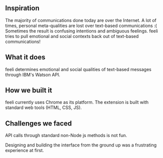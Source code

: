 ## Inspiration
The majority of communications done today are over the Internet. A lot of times, personal meta-qualities are lost over text-based communications :( Sometimes the result is confusing intentions and ambiguous feelings. feeli tries to pull emotional and social contexts back out of text-based communications!

## What it does
feeli determines emotional and social qualities of text-based messages through IBM's Watson API.

## How we built it
feeli currently uses Chrome as its platform. The extension is built with standard web tools (HTML, CSS, JS).

## Challenges we faced
API calls through standard non-Node js methods is not fun.

Designing and building the interface from the ground up was a frustrating experience at first.
